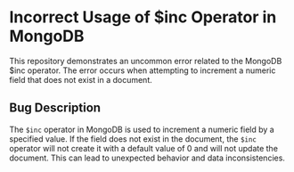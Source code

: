 # Incorrect Usage of $inc Operator in MongoDB
This repository demonstrates an uncommon error related to the MongoDB $inc operator. The error occurs when attempting to increment a numeric field that does not exist in a document. 

## Bug Description
The `$inc` operator in MongoDB is used to increment a numeric field by a specified value. If the field does not exist in the document, the `$inc` operator will not create it with a default value of 0 and will not update the document. This can lead to unexpected behavior and data inconsistencies.